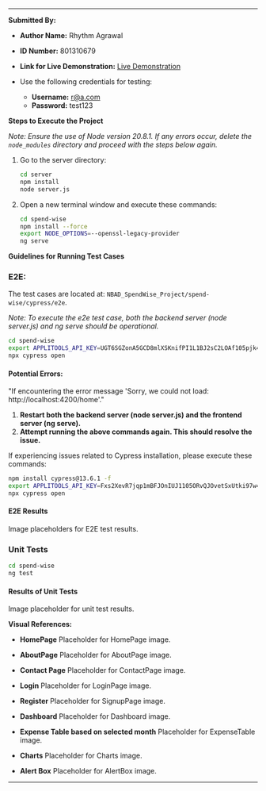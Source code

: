 <br>

---

**Submitted By:**

- **Author Name:** Rhythm Agrawal
- **ID Number:** 801310679

- **Link for Live Demonstration:** [Live Demonstration]()

- Use the following credentials for testing:
  - **Username:** r@a.com
  - **Password:** test123

**Steps to Execute the Project**

_Note: Ensure the use of Node version 20.8.1. If any errors occur, delete the `node_modules` directory and proceed with the steps below again._

1. Go to the server directory:

   ```bash
   cd server
   npm install
   node server.js
   ```

2. Open a new terminal window and execute these commands:
   ```bash
   cd spend-wise
   npm install --force
   export NODE_OPTIONS=--openssl-legacy-provider
   ng serve
   ```

**Guidelines for Running Test Cases**

### E2E:

The test cases are located at:
`NBAD_SpendWise_Project/spend-wise/cypress/e2e`.

_Note: To execute the e2e test case, both the backend server (node server.js) and ng serve should be operational._

```bash
cd spend-wise
export APPLITOOLS_API_KEY=UGT6SGZonA5GCD8mlXSKnifPI1L1BJ2sC2LOAf105pjk4110
npx cypress open
```

#### Potential Errors:

"If encountering the error message 'Sorry, we could not load: http://localhost:4200/home'."

1. **Restart both the backend server (node server.js) and the frontend server (ng serve).**
2. **Attempt running the above commands again. This should resolve the issue.**

If experiencing issues related to Cypress installation, please execute these commands:

```bash
npm install cypress@13.6.1 -f
export APPLITOOLS_API_KEY=Fxs2XevR7jqp1mBFJOnIUJ1105ORvQJOvetSxUtki97w4110
npx cypress open
```

#### E2E Results

Image placeholders for E2E test results.

### Unit Tests

```bash
cd spend-wise
ng test
```

#### Results of Unit Tests

Image placeholder for unit test results.

**Visual References:**

- **HomePage**
  Placeholder for HomePage image.

- **AboutPage**
  Placeholder for AboutPage image.

- **Contact Page**
  Placeholder for ContactPage image.

- **Login**
  Placeholder for LoginPage image.

- **Register**
  Placeholder for SignupPage image.

- **Dashboard**
  Placeholder for Dashboard image.

- **Expense Table based on selected month**
  Placeholder for ExpenseTable image.

- **Charts**
  Placeholder for Charts image.

- **Alert Box**
  Placeholder for AlertBox image.

---

```

```

